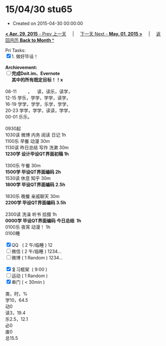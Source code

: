 # 15/04/30 stu65

- Created on 2015-04-30 00:00:00

[**< Apr. 29, 2015** - Prev 上一天](_archived/lifelogs/2015/04/d29.md) &nbsp; &nbsp; | &nbsp; &nbsp; [下一天 Next - **May. 01, 2015 >**](_archived/lifelogs/2015/05/d01.md) &nbsp; &nbsp; |  &nbsp; &nbsp; [返回月历 **Back to Month ^**](_archived/lifelogs/2015/04/index.md)
<br/><div>Pri Tasks:<br clear="none"/><input type="checkbox" checked="true" />1. 做好毕设！</div>	<div><br clear="none"/></div>	<div><strong>Archievement:</strong></div>	<div><strong><input type="checkbox" />完成Doit.im、</strong><strong>Evernote</strong></div>	<div><strong>      其中的</strong><strong>所有</strong><strong>既定目标！！x</strong></div>	<div>		<div><br clear="none"/></div>08-11         ，    读，读乐，读学，<br clear="none"/>12-15 学乐，学学，学学，读学，<br clear="none"/>16-19 学学，学学，乐学，学学，<br clear="none"/>20-23 学学，学学，读读，学学，	</div>	<div>00-01 乐乐。		<div><br clear="none"/></div>0930起<br clear="none"/>1030读 微博 内务 阅读 日记 1h	</div>	<div>1100乐 早餐 动漫 30m</div>	<div>1130读 昨日总结 写作 洗漱 30m</div>	<div><strong>1230学 <span>设计毕设</span>QT界面初稿 1h</strong>		<div><br clear="none"/></div>1300乐 午餐 30m	</div>	<div><strong>1500学 毕设QT界面编码 2h</strong></div>	<div>1530读 休息 知乎 30m</div>	<div><strong>1800学 毕设QT界面编码 2.5h</strong>		<div><br clear="none"/></div>1830乐 晚餐 亲戚聊天 30m	</div>	<div><strong>2200学 毕设QT界面编码 3.5h</strong><br clear="none"/>		<div><br clear="none"/></div>2300读 洗澡 听书 拾掇 1h	</div>	<div><strong>0000学 毕设QT界面编码 今日总结  1h</strong></div>	<div>0100乐 夜宵 动漫！ 1h</div>	<div>0100睡</div>	<div><br clear="none"/></div>	<div><input type="checkbox" checked="true" />QQ   ( 2 午/临睡 ) 12<br clear="none"/><input type="checkbox" />微信 ( 2 午/临睡 ) 1234…</div>	<div><input type="checkbox" />微博 ( 1 Random ) 1234…</div>	<div><br clear="none"/></div>	<div><input type="checkbox" checked="true" />复习框架  ( 9:00 ) <br clear="none"/></div>	<div><input type="checkbox" />运动 ( 1 Random ) </div>	<div><input type="checkbox" checked="true" />串门 ( < 30min ) </div>	<div>		<div><br clear="none"/></div>类，时，%<br clear="none"/>学10，64.5<br clear="none"/>动0<br clear="none"/>读3，19.4<br clear="none"/>乐2.5，12.1<br clear="none"/>必0<br clear="none"/>废0<br clear="none"/>总15.5</div>
